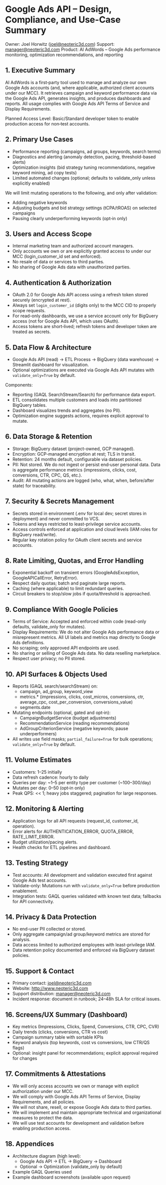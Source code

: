 # Google Ads API – Design, Compliance, and Use-Case Summary

Owner: Joel Horwitz (joel@neoteric3d.com)
Support: manager@neoteric3d.com
Product: AI AdWords – Google Ads performance monitoring, optimization recommendations, and reporting

## 1. Executive Summary
AI AdWords is a first‑party tool used to manage and analyze our own Google Ads accounts (and, where applicable, authorized client accounts under our MCC). It retrieves campaign and keyword performance data via the Google Ads API, generates insights, and produces dashboards and reports. All usage complies with Google Ads API Terms of Service and Display Requirements.

Planned Access Level: Basic/Standard developer token to enable production access for non‑test accounts.

## 2. Primary Use Cases
- Performance reporting (campaigns, ad groups, keywords, search terms)
- Diagnostics and alerting (anomaly detection, pacing, threshold-based alerts)
- Optimization insights (bid strategy tuning recommendations, negative keyword mining, ad copy tests)
- Limited automated changes (optional; defaults to validate_only unless explicitly enabled)

We will limit mutating operations to the following, and only after validation:
- Adding negative keywords
- Adjusting budgets and bid strategy settings (tCPA/tROAS) on selected campaigns
- Pausing clearly underperforming keywords (opt‑in only)

## 3. Users and Access Scope
- Internal marketing team and authorized account managers.
- Only accounts we own or are explicitly granted access to under our MCC (login_customer_id set and enforced).
- No resale of data or services to third parties.
- No sharing of Google Ads data with unauthorized parties.

## 4. Authentication & Authorization
- OAuth 2.0 for Google Ads API access using a refresh token stored securely (encrypted at rest).
- Always set `login_customer_id` (digits only) to the MCC CID to properly scope requests.
- For read-only dashboards, we use a service account only for BigQuery access (not for Google Ads API, which uses OAuth).
- Access tokens are short‑lived; refresh tokens and developer token are treated as secrets.

## 5. Data Flow & Architecture
- Google Ads API (read) → ETL Process → BigQuery (data warehouse) → Streamlit dashboard for visualization.
- Optional optimizations are executed via Google Ads API mutates with `validate_only=True` by default.

Components:
- Reporting (GAQL SearchStream/Search) for performance data export.
- ETL consolidates multiple customers and loads into partitioned BigQuery tables.
- Dashboard visualizes trends and aggregates (no PII).
- Optimization engine suggests actions, requires explicit approval to mutate.

## 6. Data Storage & Retention
- Storage: BigQuery dataset (project-owned, GCP managed).
- Encryption: GCP-managed encryption at rest; TLS in transit.
- Retention: 24 months default, configurable via dataset policies.
- PII: Not stored. We do not ingest or persist end‑user personal data. Data is aggregate performance metrics (impressions, clicks, cost, conversions, CTR, CPC, QS, etc.).
- Audit: All mutating actions are logged (who, what, when, before/after state) for traceability.

## 7. Security & Secrets Management
- Secrets stored in environment (.env for local dev; secret stores in deployment) and never committed to VCS.
- Tokens and keys restricted to least-privilege service accounts.
- Access controls enforced at application and cloud levels (IAM roles for BigQuery read/write).
- Regular key rotation policy for OAuth client secrets and service accounts.

## 8. Rate Limiting, Quotas, and Error Handling
- Exponential backoff on transient errors (GoogleAdsException, GoogleAPICallError, RetryError).
- Respect daily quotas; batch and paginate large reports.
- Caching (where applicable) to limit redundant queries.
- Circuit breakers to stop/slow jobs if quota/threshold is approached.

## 9. Compliance With Google Policies
- Terms of Service: Accepted and enforced within code (read-only defaults, validate_only for mutates).
- Display Requirements: We do not alter Google Ads performance data or misrepresent metrics. All UI labels and metrics map directly to Google Ads definitions.
- No scraping; only approved API endpoints are used.
- No sharing or selling of Google Ads data. No data reselling marketplace.
- Respect user privacy; no PII stored.

## 10. API Surfaces & Objects Used
- Reports (GAQL search/searchStream) on:
  - campaign, ad_group, keyword_view
  - metrics.* (impressions, clicks, cost_micros, conversions, ctr, average_cpc, cost_per_conversion, conversions_value)
  - segments.date
- Mutating endpoints (optional, gated and opt‑in):
  - CampaignBudgetService (budget adjustments)
  - RecommendationService (reading recommendations)
  - AdGroupCriterionService (negative keywords; pause underperformers)
- All writes use field masks; `partial_failure=True` for bulk operations; `validate_only=True` by default.

## 11. Volume Estimates
- Customers: 1–25 initially
- Data refresh cadence: hourly to daily
- Queries per day: ~1–5 per entity type per customer (~100–300/day)
- Mutates per day: 0–50 (opt‑in only)
- Peak QPS: << 1; heavy jobs staggered; pagination for large responses.

## 12. Monitoring & Alerting
- Application logs for all API requests (request_id, customer_id, operation).
- Error alerts for AUTHENTICATION_ERROR, QUOTA_ERROR, RATE_LIMIT_ERROR.
- Budget utilization/pacing alerts.
- Health checks for ETL pipelines and dashboard.

## 13. Testing Strategy
- Test accounts: All development and validation executed first against Google Ads test accounts.
- Validate-only: Mutations run with `validate_only=True` before production enablement.
- Integration tests: GAQL queries validated with known test data; fallbacks for API connectivity.

## 14. Privacy & Data Protection
- No end-user PII collected or stored.
- Only aggregate campaign/ad group/keyword metrics are stored for analysis.
- Data access limited to authorized employees with least-privilege IAM.
- Data retention policy documented and enforced via BigQuery dataset policies.

## 15. Support & Contact
- Primary contact: joel@neoteric3d.com
- Website: http://www.neoteric3d.com
- Support distribution: manager@neoteric3d.com
- Incident response: document in runbook; 24–48h SLA for critical issues.

## 16. Screens/UX Summary (Dashboard)
- Key metrics (Impressions, Clicks, Spend, Conversions, CTR, CPC, CVR)
- Daily trends (clicks, conversions, CTR vs cost)
- Campaign summary table with sortable KPIs
- Keyword analysis (top keywords, cost vs conversions, low CTR/QS flags)
- Optional: insight panel for recommendations; explicit approval required for changes

## 17. Commitments & Attestations
- We will only access accounts we own or manage with explicit authorization under our MCC.
- We will comply with Google Ads API Terms of Service, Display Requirements, and all policies.
- We will not share, resell, or expose Google Ads data to third parties.
- We will implement and maintain appropriate technical and organizational measures to protect the data.
- We will use test accounts for development and validation before enabling production access.

## 18. Appendices
- Architecture diagram (high level):
  - Google Ads API → ETL → BigQuery → Dashboard
  - Optional → Optimization (validate_only by default)
- Example GAQL Queries used
- Example dashboard screenshots (available upon request)
